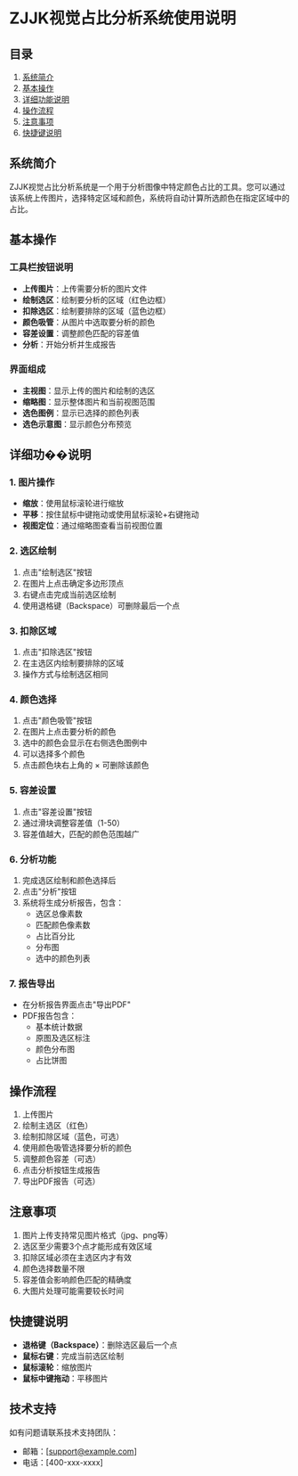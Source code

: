 # ZJJK视觉占比分析系统使用说明

## 目录
1. [系统简介](#系统简介)
2. [基本操作](#基本操作)
3. [详细功能说明](#详细功能说明)
4. [操作流程](#操作流程)
5. [注意事项](#注意事项)
6. [快捷键说明](#快捷键说明)

## 系统简介
ZJJK视觉占比分析系统是一个用于分析图像中特定颜色占比的工具。您可以通过该系统上传图片，选择特定区域和颜色，系统将自动计算所选颜色在指定区域中的占比。

## 基本操作

### 工具栏按钮说明
- **上传图片**：上传需要分析的图片文件
- **绘制选区**：绘制要分析的区域（红色边框）
- **扣除选区**：绘制要排除的区域（蓝色边框）
- **颜色吸管**：从图片中选取要分析的颜色
- **容差设置**：调整颜色匹配的容差值
- **分析**：开始分析并生成报告

### 界面组成
- **主视图**：显示上传的图片和绘制的选区
- **缩略图**：显示整体图片和当前视图范围
- **选色图例**：显示已选择的颜色列表
- **选色示意图**：显示颜色分布预览

## 详细功��说明

### 1. 图片操作
- **缩放**：使用鼠标滚轮进行缩放
- **平移**：按住鼠标中键拖动或使用鼠标滚轮+右键拖动
- **视图定位**：通过缩略图查看当前视图位置

### 2. 选区绘制
1. 点击"绘制选区"按钮
2. 在图片上点击确定多边形顶点
3. 右键点击完成当前选区绘制
4. 使用退格键（Backspace）可删除最后一个点

### 3. 扣除区域
1. 点击"扣除选区"按钮
2. 在主选区内绘制要排除的区域
3. 操作方式与绘制选区相同

### 4. 颜色选择
1. 点击"颜色吸管"按钮
2. 在图片上点击要分析的颜色
3. 选中的颜色会显示在右侧选色图例中
4. 可以选择多个颜色
5. 点击颜色块右上角的 × 可删除该颜色

### 5. 容差设置
1. 点击"容差设置"按钮
2. 通过滑块调整容差值（1-50）
3. 容差值越大，匹配的颜色范围越广

### 6. 分析功能
1. 完成选区绘制和颜色选择后
2. 点击"分析"按钮
3. 系统将生成分析报告，包含：
   - 选区总像素数
   - 匹配颜色像素数
   - 占比百分比
   - 分布图
   - 选中的颜色列表

### 7. 报告导出
- 在分析报告界面点击"导出PDF"
- PDF报告包含：
  - 基本统计数据
  - 原图及选区标注
  - 颜色分布图
  - 占比饼图

## 操作流程
1. 上传图片
2. 绘制主选区（红色）
3. 绘制扣除区域（蓝色，可选）
4. 使用颜色吸管选择要分析的颜色
5. 调整颜色容差（可选）
6. 点击分析按钮生成报告
7. 导出PDF报告（可选）

## 注意事项
1. 图片上传支持常见图片格式（jpg、png等）
2. 选区至少需要3个点才能形成有效区域
3. 扣除区域必须在主选区内才有效
4. 颜色选择数量不限
5. 容差值会影响颜色匹配的精确度
6. 大图片处理可能需要较长时间

## 快捷键说明
- **退格键（Backspace）**：删除选区最后一个点
- **鼠标右键**：完成当前选区绘制
- **鼠标滚轮**：缩放图片
- **鼠标中键拖动**：平移图片

## 技术支持
如有问题请联系技术支持团队：
- 邮箱：[support@example.com]
- 电话：[400-xxx-xxxx] 